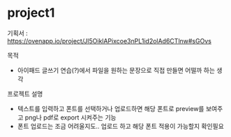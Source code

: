 # project1 

기획서 : https://ovenapp.io/project/Jl5OiklAPixcoe3nPL1id2olAd6CTlnw#sGOvs

목적
- 아이패드 글쓰기 연습(?)에서 파일을 원하는 문장으로 직접 만들면 어떨까 하는 생각

프로젝트 설명
- 텍스트를 입력하고 폰트를 선택하거나 업로드하면 해당 폰트로 preview를 보여주고 png나 pdf로 export 시켜주는 기능
- 폰트 업로드는 조금 어려울지도.. 업로드 하고 해당 폰트 적용이 가능할지 확인필요
